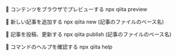 🚀 コンテンツをブラウザでプレビューする
  npx qiita preview

🚀 新しい記事を追加する
  npx qiita new (記事のファイルのベース名)

🚀 記事を投稿、更新する
  npx qiita publish (記事のファイルのベース名)

💁 コマンドのヘルプを確認する
  npx qiita help
  